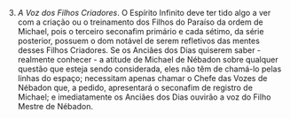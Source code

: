 3. *A Voz dos Filhos Criadores*. O Espírito Infinito deve ter tido algo a ver com a criação ou o treinamento dos Filhos do Paraíso da ordem de Michael, pois o terceiro seconafim primário e cada sétimo, da série posterior, possuem o dom notável de serem refletivos das mentes desses Filhos Criadores. Se os Anciães dos Dias quiserem saber - realmente conhecer - a atitude de Michael de Nébadon sobre qualquer questão que esteja sendo considerada, eles não têm de chamá-lo pelas linhas do espaço; necessitam apenas chamar o Chefe das Vozes de Nébadon que, a pedido, apresentará o seconafim de registro de Michael; e imediatamente os Anciães dos Dias ouvirão a voz do Filho Mestre de Nébadon.